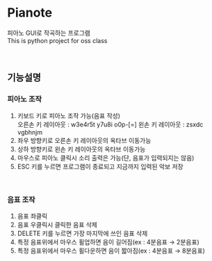# Pianote
피아노 GUI로 작곡하는 프로그램  
This is python project for oss class

<br/>

## 기능설명

### 피아노 조작

1. 키보드 키로 피아노 조작 가능(음표 작성)  
오른손 키 레이아웃 : w3e4r5t y7u8i o0p-[=]
왼손 키 레이아웃 : zsxdc vgbhnjm
1. 좌우 방향키로 오른손 키 레이아웃의 옥타브 이동가능
1. 상하 방향키로 왼손 키 레이아웃의 옥타브 이동가능
1. 마우스로 피아노 클릭시 소리 출력은 가능(단, 음표가 입력되지는 않음)
1. ESC 키를 누르면 프로그램이 종료되고 지금까지 입력된 악보 저장

<br/>

### 음표 조작

1. 음표 좌클릭
1. 음표 우클릭시 클릭한 음표 삭제
1. DELETE 키를 누르면 가장 마지막에 쓰인 음표 삭제
1. 특정 음표위에서 마우스 휠업하면 음이 길어짐(ex : 4분음표 → 2분음표)
1. 특정 음표위에서 마우스 휠다운하면 음이 짧아짐(ex : 4분음표 → 8분음표)
